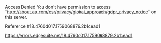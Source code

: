 Access Denied
You don't have permission to access "http://about.att.com/csr/privacy/global_approach/gdpr_privacy_notice" on this server.

Reference #18.4760d017.1759068879.2b1cead1

https://errors.edgesuite.net/18.4760d017.1759068879.2b1cead1